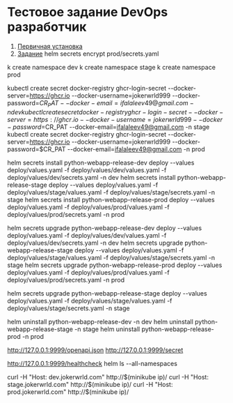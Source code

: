 # Тестовое задание DevOps разработчик

1. [Первичная установка](docs/project_install.md)
1. [Задание](docs/assignment.md)
helm secrets encrypt prod/secrets.yaml

k create namespace dev
k create namespace stage
k create namespace prod


kubectl create secret docker-registry ghcr-login-secret --docker-server=https://ghcr.io --docker-username=jokerwrld999 --docker-password=$CR_PAT --docker-email=ifalaleev49@gmail.com -n dev
kubectl create secret docker-registry ghcr-login-secret --docker-server=https://ghcr.io --docker-username=jokerwrld999 --docker-password=$CR_PAT --docker-email=ifalaleev49@gmail.com -n stage
kubectl create secret docker-registry ghcr-login-secret --docker-server=https://ghcr.io --docker-username=jokerwrld999 --docker-password=$CR_PAT --docker-email=ifalaleev49@gmail.com -n prod

helm secrets install python-webapp-release-dev deploy --values deploy/values.yaml -f deploy/values/dev/values.yaml -f deploy/values/dev/secrets.yaml -n dev
helm secrets install python-webapp-release-stage deploy --values deploy/values.yaml -f deploy/values/stage/values.yaml -f deploy/values/stage/secrets.yaml -n stage
helm secrets install python-webapp-release-prod deploy --values deploy/values.yaml -f deploy/values/prod/values.yaml -f deploy/values/prod/secrets.yaml -n prod

helm secrets upgrade python-webapp-release-dev deploy --values deploy/values.yaml -f deploy/values/dev/values.yaml -f deploy/values/dev/secrets.yaml -n dev
helm secrets upgrade python-webapp-release-stage deploy --values deploy/values.yaml -f deploy/values/stage/values.yaml -f deploy/values/stage/secrets.yaml -n stage
helm secrets upgrade python-webapp-release-prod deploy --values deploy/values.yaml -f deploy/values/prod/values.yaml -f deploy/values/prod/secrets.yaml -n prod

helm secrets upgrade python-webapp-release-stage deploy --values deploy/values.yaml -f deploy/values/stage/values.yaml -f deploy/values/stage/secrets.yaml -n stage

helm uninstall python-webapp-release-dev -n dev
helm uninstall python-webapp-release-stage -n stage
helm uninstall python-webapp-release-prod -n prod


http://127.0.0.1:9999/openapi.json
http://127.0.0.1:9999/secret

http://127.0.0.1:9999/healthcheck
helm ls --all-namespaces


curl -H "Host:  dev.jokerwrld.com" http://$(minikube ip)/
curl -H "Host: stage.jokerwrld.com" http://$(minikube ip)/
curl -H "Host:  prod.jokerwrld.com" http://$(minikube ip)/